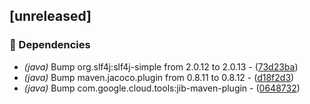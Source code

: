 ## [unreleased]

### 🤖 Dependencies

- *(java)* Bump org.slf4j:slf4j-simple from 2.0.12 to 2.0.13 - ([73d23ba](https://github.com/jexxa-projects/MyJexxaProject/commit/73d23ba69f848a3e0ec688d499172081ddf02d6c))
- *(java)* Bump maven.jacoco.plugin from 0.8.11 to 0.8.12 - ([d18f2d3](https://github.com/jexxa-projects/MyJexxaProject/commit/d18f2d3daf7581fe8540088a081920446035911e))
- *(java)* Bump com.google.cloud.tools:jib-maven-plugin - ([0648732](https://github.com/jexxa-projects/MyJexxaProject/commit/0648732069bedbceb852095f6a6461b5d52ac097))

<!-- generated by git-cliff -->
